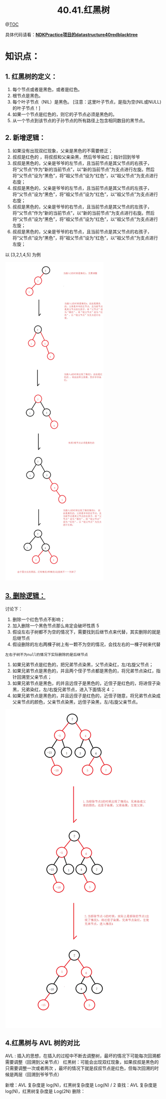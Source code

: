 # <center>40.41.红黑树<center>
@[TOC](数据结构和算法)

具体代码请看：**[NDKPractice项目的datastructure40redblacktree](https://github.com/EastUp/NDKPractice/tree/master/datastructure40redblacktree)**

# 知识点：



## 1. 红黑树的定义：

1. 每个节点或者是黑色，或者是红色。
2. 根节点是黑色。
3. 每个叶子节点（NIL）是黑色。 [注意：这里叶子节点，是指为空(NIL或NULL)的叶子节点！]
4. 如果一个节点是红色的，则它的子节点必须是黑色的。
5. 从一个节点到该节点的子孙节点的所有路径上包含相同数目的黑节点。

## 2. 新增逻辑：

1. 如果没有出现双红现象，父亲是黑色的不需要修正；
2. 叔叔是红色的 ，将叔叔和父亲染黑，然后爷爷染红；指针回到爷爷
3. 叔叔是黑色的，父亲是爷爷的左节点，且当前节点是其父节点的右孩子，将“父节点”作为“新的当前节点”，以“新的当前节点”为支点进行左旋。然后将“父节点”设为“黑色”，将“祖父节点”设为“红色”，以“祖父节点”为支点进行右旋；
4. 叔叔是黑色的，父亲是爷爷的左节点，且当前节点是其父节点的左孩子，将“父节点”设为“黑色”，将“祖父节点”设为“红色”，以“祖父节点”为支点进行右旋；
5. 叔叔是黑色的，父亲是爷爷的右节点，且当前节点是其父节点的左孩子，将“父节点”作为“新的当前节点”，以“新的当前节点”为支点进行右旋。然后将“父节点”设为“黑色”，将“祖父节点”设为“红色”，以“祖父节点”为支点进行左旋；
6. 叔叔是黑色的，父亲是爷爷的右节点，且当前节点是其父节点的右孩子，将“父节点”设为“黑色”，将“祖父节点”设为“红色”，以“祖父节点”为支点进行左旋；

以 [3,2,1,4,5] 为例

![](40.红黑树新增.png)


## [3. 删除逻辑：](https://blog.csdn.net/a944750471/article/details/92384553)

讨论下：

1. 删除一个红色节点不影响；
2. 加入删除一个黑色节点那么肯定会破坏性质 5
3. 假设左右子树都不为空的情况下，需要找到后继节点来代替，其实删除的就是后继节点
4. 假设删除的左右两棵子树上有一颗不为空的情况，会找左右的一棵子树来代替

`左右子树不为null的情况下实际删除的是后继节点`

1. 如果兄弟节点是红色的，把兄弟节点染黑，父节点染红，左/右旋父节点；
2. 如果兄弟节点是黑色的，并且两个侄子节点都是黑色的，将兄弟节点染红，指针回溯至父亲节点；
3. 如果兄弟节点是黑色，的并且远侄子是黑色的，近侄子是红色的，将进侄子染黑，兄弟染红，左/右旋兄弟节点，进入下面情况 4 ；
4. 如果兄弟节点是黑色的，并且远侄子是红色的，近侄子随意，将兄弟节点染成父亲节点的颜色，父亲节点染黑，远侄子染黑，左/右旋父亲节点。

![](40.红黑树删除.png)


## 4.红黑树与 AVL 树的对比

AVL : 插入的思想，在插入的过程中不断去调整树，最坏的情况下可能每次回溯都需要调整（回溯到父亲节点）
红黑树：可能会出现双红现象，如果叔叔是黑色的只需要调整一次或者两次 ，最坏的情况下就是叔叔节点是红色，但每次回溯的时候是两层（回溯到爷爷节点）

新增：AVL 复杂度是 log(N)，红黑树复杂度是 Log(N) / 2
查找：AVL 复杂度是 log(N)，红黑树复杂度是 Log(2N)
删除：
























